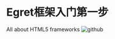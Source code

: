 Egret框架入门第一步
===============

All about HTML5 frameworks
![github](http://www.egret-labs.org/wp-content/uploads/2014/03/egret.png "Egret")
